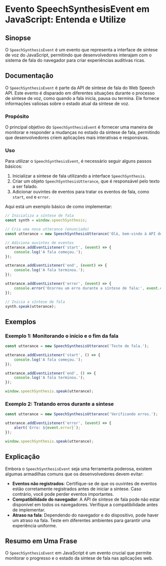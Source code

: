<!--
Meta Description: # Evento SpeechSynthesisEvent em JavaScript: Entenda e Utilize ## Sinopse O `SpeechSynthesisEvent` é um evento que representa a interface de síntese d...
Meta Keywords: fala, síntese, utterance, speechsynthesisevent, que
-->

# Evento SpeechSynthesisEvent em JavaScript: Entenda e Utilize

## Sinopse
O `SpeechSynthesisEvent` é um evento que representa a interface de síntese de voz do JavaScript, permitindo que desenvolvedores interajam com o sistema de fala do navegador para criar experiências auditivas ricas.

## Documentação
O `SpeechSynthesisEvent` é parte da API de síntese de fala do Web Speech API. Este evento é disparado em diferentes situações durante o processo de síntese de voz, como quando a fala inicia, pausa ou termina. Ele fornece informações valiosas sobre o estado atual da síntese de voz.

### Propósito
O principal objetivo do `SpeechSynthesisEvent` é fornecer uma maneira de monitorar e responder a mudanças no estado da síntese de fala, permitindo que desenvolvedores criem aplicações mais interativas e responsivas.

### Uso
Para utilizar o `SpeechSynthesisEvent`, é necessário seguir alguns passos básicos:

1. Inicializar a síntese de fala utilizando a interface `SpeechSynthesis`.
2. Criar um objeto `SpeechSynthesisUtterance`, que é responsável pelo texto a ser falado.
3. Adicionar ouvintes de eventos para tratar os eventos de fala, como `start`, `end` e `error`.

Aqui está um exemplo básico de como implementar:

```javascript
// Inicializa a síntese de fala
const synth = window.speechSynthesis;

// Cria uma nova utterance (enunciado)
const utterance = new SpeechSynthesisUtterance('Olá, bem-vindo à API de síntese de fala!');

// Adiciona ouvintes de eventos
utterance.addEventListener('start', (event) => {
    console.log('A fala começou.');
});

utterance.addEventListener('end', (event) => {
    console.log('A fala terminou.');
});

utterance.addEventListener('error', (event) => {
    console.error('Ocorreu um erro durante a síntese de fala:', event.error);
});

// Inicia a síntese de fala
synth.speak(utterance);
```

## Exemplos
### Exemplo 1: Monitorando o início e o fim da fala

```javascript
const utterance = new SpeechSynthesisUtterance('Teste de fala.');

utterance.addEventListener('start', () => {
    console.log('A fala começou.');
});

utterance.addEventListener('end', () => {
    console.log('A fala terminou.');
});

window.speechSynthesis.speak(utterance);
```

### Exemplo 2: Tratando erros durante a síntese

```javascript
const utterance = new SpeechSynthesisUtterance('Verificando erros.');

utterance.addEventListener('error', (event) => {
    alert(`Erro: ${event.error}`);
});

window.speechSynthesis.speak(utterance);
```

## Explicação
Embora o `SpeechSynthesisEvent` seja uma ferramenta poderosa, existem algumas armadilhas comuns que os desenvolvedores devem evitar:

- **Eventos não registrados**: Certifique-se de que os ouvintes de eventos estão corretamente registrados antes de iniciar a síntese. Caso contrário, você pode perder eventos importantes.
- **Compatibilidade do navegador**: A API de síntese de fala pode não estar disponível em todos os navegadores. Verifique a compatibilidade antes de implementar.
- **Atraso na fala**: Dependendo do navegador e do dispositivo, pode haver um atraso na fala. Teste em diferentes ambientes para garantir uma experiência uniforme.

## Resumo em Uma Frase
O `SpeechSynthesisEvent` em JavaScript é um evento crucial que permite monitorar o progresso e o estado da síntese de fala nas aplicações web.